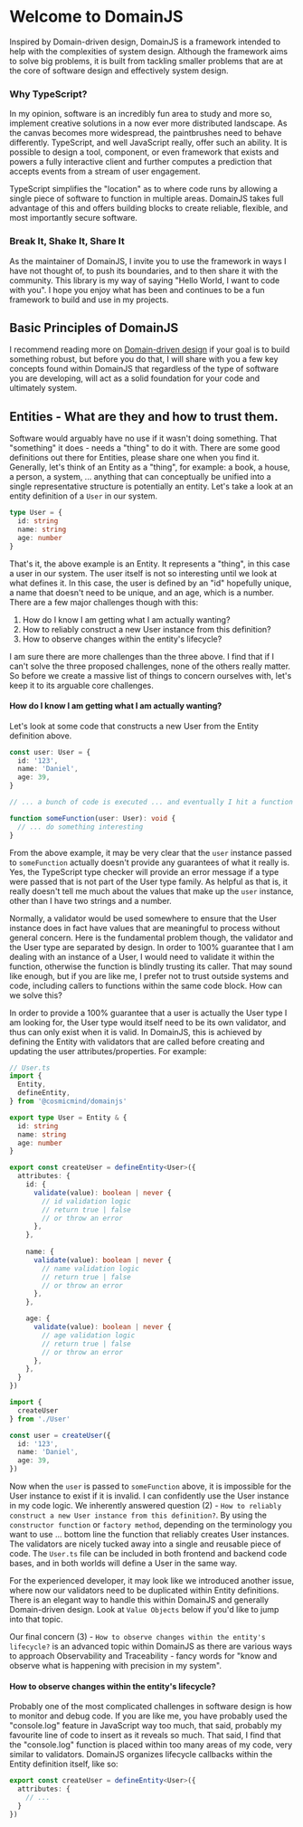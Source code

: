 # Welcome to DomainJS

Inspired by Domain-driven design, DomainJS is a framework intended to help with the complexities of system design. 
Although the framework aims to solve big problems, it is built from tackling smaller problems that are at the core
of software design and effectively system design. 

### Why TypeScript? 

In my opinion, software is an incredibly fun area to study and more so, implement creative solutions in a now ever
more distributed landscape. As the canvas becomes more widespread, the paintbrushes need to behave differently. 
TypeScript, and well JavaScript really, offer such an ability. It is possible to design a tool, component, or even
framework that exists and powers a fully interactive client and further computes a prediction that accepts events
from a stream of user engagement. 

TypeScript simplifies the "location" as to where code runs by allowing a single piece of
software to function in multiple areas. DomainJS takes full advantage of this and offers building blocks to create
reliable, flexible, and most importantly secure software. 

### Break It, Shake It, Share It

As the maintainer of DomainJS, I invite you to use the framework in ways I have not thought of, to push its
boundaries, and to then share it with the community. This library is my way of saying "Hello World, I want
to code with you". I hope you enjoy what has been and continues to be a fun framework to build and use in my projects.

## Basic Principles of DomainJS

I recommend reading more on [Domain-driven design](https://en.wikipedia.org/wiki/Domain-driven_design) if your goal is 
to build something robust, but before you do that, I will share with you a few key concepts found within DomainJS that 
regardless of the type of software you are developing, will act as a solid foundation for your code and ultimately system. 

## Entities - What are they and how to trust them. 

Software would arguably have no use if it wasn't doing something. That "something" it does - needs a "thing" to do it with.
There are some good definitions out there for Entities, please share one when you find it. Generally, let's think
of an Entity as a "thing", for example: a book, a house, a person, a system, ... anything that can conceptually be unified 
into a single representative structure is potentially an entity. Let's take a look at an entity definition of a `User` in
our system.

```typescript
type User = {
  id: string
  name: string
  age: number
}
```

That's it, the above example is an Entity. It represents a "thing", in this case a user in our system. The user itself
is not so interesting until we look at what defines it. In this case, the user is defined by an "id" hopefully unique,
a name that doesn't need to be unique, and an age, which is a number. There are a few major challenges though with this:

1. How do I know I am getting what I am actually wanting? 
2. How to reliably construct a new User instance from this definition?
3. How to observe changes within the entity's lifecycle?

I am sure there are more challenges than the three above. I find that if I can't solve the three proposed challenges,
none of the others really matter. So before we create a massive list of things to concern ourselves with, let's keep
it to its arguable core challenges.

#### How do I know I am getting what I am actually wanting? 

Let's look at some code that constructs a new User from the Entity definition above. 

```typescript
const user: User = {
  id: '123',
  name: 'Daniel',
  age: 39,
}

// ... a bunch of code is executed ... and eventually I hit a function that accepts a User instance

function someFunction(user: User): void {
  // ... do something interesting
}
```

From the above example, it may be very clear that the `user` instance passed to `someFunction` actually
doesn't provide any guarantees of what it really is. Yes, the TypeScript type checker will provide an error
message if a type were passed that is not part of the User type family. As helpful as that is, it really doesn't
tell me much about the values that make up the `user` instance, other than I have two strings and a number. 

Normally, a validator would be used somewhere to ensure that the User instance does in fact have values that are
meaningful to process without general concern. Here is the fundamental problem though, the validator and the User 
type are separated by design. In order to 100% guarantee that I am dealing with an instance of a User, I would need 
to validate it within the function, otherwise the function is blindly trusting its caller. That may sound like enough, 
but if you are like me, I prefer not to trust outside systems and code, including callers to functions within the same 
code block. How can we solve this? 

In order to provide a 100% guarantee that a user is actually the User type I am looking for, the User type would
itself need to be its own validator, and thus can only exist when it is valid. In DomainJS, this is achieved by
defining the Entity with validators that are called before creating and updating the user attributes/properties. 
For example:

```typescript
// User.ts
import {
  Entity,
  defineEntity,
} from '@cosmicmind/domainjs'

export type User = Entity & {
  id: string
  name: string
  age: number
}

export const createUser = defineEntity<User>({
  attributes: {
    id: {
      validate(value): boolean | never {
        // id validation logic
        // return true | false
        // or throw an error
      },
    },
    
    name: {
      validate(value): boolean | never {
        // name validation logic
        // return true | false
        // or throw an error
      },
    },

    age: {
      validate(value): boolean | never {
        // age validation logic
        // return true | false
        // or throw an error
      },
    },
  }
})
```

```typescript
import { 
  createUser
} from './User'

const user = createUser({
  id: '123',
  name: 'Daniel',
  age: 39,
})
```

Now when the `user` is passed to `someFunction` above, it is impossible for the User instance to exist if it is invalid. I can confidently
use the User instance in my code logic. We inherently answered question (2) - `How to reliably construct a new User instance from this definition?`. 
By using the `constructor function` or `factory method`, depending on the terminology you want to use ... bottom line the function that reliably
creates User instances. The validators are nicely tucked away into a single and reusable piece of code. The `User.ts` file can be included in both
frontend and backend code bases, and in both worlds will define a User in the same way. 

For the experienced developer, it may look like we introduced another issue, where now our validators need to be duplicated within Entity definitions. 
There is an elegant way to handle this within DomainJS and generally Domain-driven design. Look at `Value Objects` below if you'd like to jump into that
topic. 

Our final concern (3) - `How to observe changes within the entity's lifecycle?` is an advanced topic within DomainJS as there are various ways to approach
Observability and Traceability - fancy words for "know and observe what is happening with precision in my system". 

#### How to observe changes within the entity's lifecycle?

Probably one of the most complicated challenges in software design is how to monitor and debug code. If you are like me, you have probably used the 
"console.log" feature in JavaScript way too much, that said, probably my favourite line of code to insert as it reveals so much. That said, I find
that the "console.log" function is placed within too many areas of my code, very similar to validators. DomainJS organizes lifecycle callbacks within
the Entity definition itself, like so: 

```typescript
export const createUser = defineEntity<User>({
  attributes: {
    // ...
  }
})
```